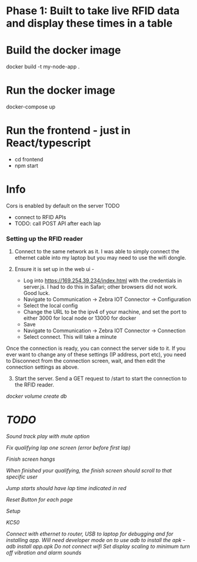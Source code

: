 # Phase 1: Built to take live RFID data and display these times in a table

# Build the docker image

docker build -t my-node-app .

# Run the docker image

docker-compose up

# Run the frontend - just in React/typescript

- cd frontend
- npm start

# Info

Cors is enabled by default on the server
TODO

- connect to RFID APIs
- TODO: call POST API after each lap

### Setting up the RFID reader

1. Connect to the same network as it. I was able to simply connect the ethernet cable into my laptop but you may need to use the wifi dongle.
2. Ensure it is set up in the web ui -

   - Log into https://169.254.39.234/index.html with the credentials in server.js. I had to do this in Safari; other browsers did not work. Good luck.
   - Navigate to Communication -> Zebra IOT Connector -> Configuration
   - Select the local config
   - Change the URL to be the ipv4 of your machine, and set the port to either 3000 for local node or 13000 for docker
   - Save
   - Navigate to Communication -> Zebra IOT Connector -> Connection
   - Select connect. This will take a minute

Once the connection is ready, you can connect the server side to it. If you ever want to change any of these settings (IP address, port etc), you need to Disconnect from the connection screen, wait, and then edit the connection settings as above.

3. Start the server. Send a GET request to /start to start the connection to the RFID reader.

<i>
docker volume create db
<i>

# TODO

Sound track play with mute option

Fix qualifying lap one screen (error before first lap)

Finish screen hangs

When finished your qualifying, the finish screen should scroll to that specific user

Jump starts should have lap time indicated in red

Reset Button for each page

Setup

KC50

Connect with ethernet to router, USB to laptop for debugging and for installing app.
Will need developer mode on to use adb to install the apk - adb install app.apk
Do not connect wifi
Set display scaling to minimum
turn off vibration and alarm sounds
